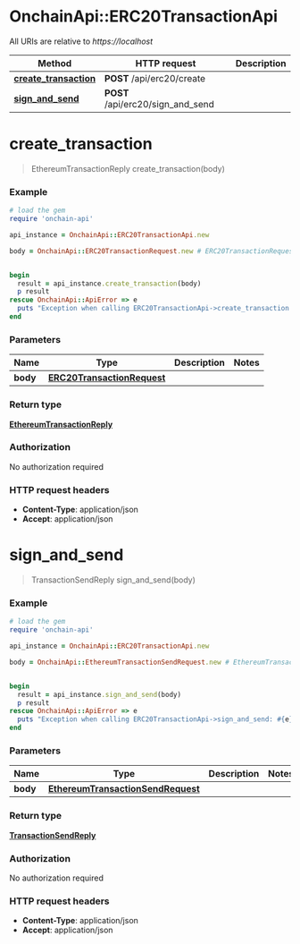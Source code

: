 # OnchainApi::ERC20TransactionApi

All URIs are relative to *https://localhost*

Method | HTTP request | Description
------------- | ------------- | -------------
[**create_transaction**](ERC20TransactionApi.md#create_transaction) | **POST** /api/erc20/create | 
[**sign_and_send**](ERC20TransactionApi.md#sign_and_send) | **POST** /api/erc20/sign_and_send | 


# **create_transaction**
> EthereumTransactionReply create_transaction(body)



### Example
```ruby
# load the gem
require 'onchain-api'

api_instance = OnchainApi::ERC20TransactionApi.new

body = OnchainApi::ERC20TransactionRequest.new # ERC20TransactionRequest | 


begin
  result = api_instance.create_transaction(body)
  p result
rescue OnchainApi::ApiError => e
  puts "Exception when calling ERC20TransactionApi->create_transaction: #{e}"
end
```

### Parameters

Name | Type | Description  | Notes
------------- | ------------- | ------------- | -------------
 **body** | [**ERC20TransactionRequest**](ERC20TransactionRequest.md)|  | 

### Return type

[**EthereumTransactionReply**](EthereumTransactionReply.md)

### Authorization

No authorization required

### HTTP request headers

 - **Content-Type**: application/json
 - **Accept**: application/json



# **sign_and_send**
> TransactionSendReply sign_and_send(body)



### Example
```ruby
# load the gem
require 'onchain-api'

api_instance = OnchainApi::ERC20TransactionApi.new

body = OnchainApi::EthereumTransactionSendRequest.new # EthereumTransactionSendRequest | 


begin
  result = api_instance.sign_and_send(body)
  p result
rescue OnchainApi::ApiError => e
  puts "Exception when calling ERC20TransactionApi->sign_and_send: #{e}"
end
```

### Parameters

Name | Type | Description  | Notes
------------- | ------------- | ------------- | -------------
 **body** | [**EthereumTransactionSendRequest**](EthereumTransactionSendRequest.md)|  | 

### Return type

[**TransactionSendReply**](TransactionSendReply.md)

### Authorization

No authorization required

### HTTP request headers

 - **Content-Type**: application/json
 - **Accept**: application/json



